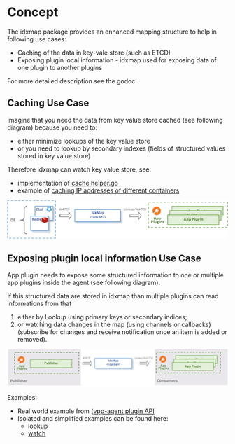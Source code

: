 # Concept

The idxmap package provides an enhanced mapping structure to help in following 
use cases:
* Caching of the data in key-vale store (such as ETCD)
* Exposing plugin local information - idxmap used for exposing data of one plugin to another plugins 

For more detailed description see the godoc.

## Caching Use Case
Imagine that you need the data from key value store cached (see following diagram) 
because you need to:
- either minimize lookups of the key value store 
- or you need to lookup by secondary indexes (fields of structured values stored in key value store) 

Therefore idxmap can watch key value store, see:
- implementation of [cache helper.go](mem/cache_helper.go)
- example of [caching IP addresses of different containers](https://github.com/ligato/vpp-agent/tree/master/examples/idx_iface_cache) 

![idxmap cache](../docs/imgs/idxmap_cache.png)

## Exposing plugin local information Use Case
App plugin needs to expose some structured information to one or multiple app plugins 
inside the agent (see following diagram).

If this structured data are stored in idxmap than multiple plugins can read informations from that
1. either by Lookup using primary keys or secondary indices;
2. or watching data changes in the map (using channels or callbacks) 
   (subscribe for changes and receive notification once an item is added or removed).

![idxmap local](../docs/imgs/idxmap_local.png)

Examples:
* Real world example from ([vpp-agent plugin API](https://github.com/ligato/vpp-agent/blob/master/plugins/defaultplugins/defaultplugins_api.go)
* Isolated and simplified examples can be found here: 
  * [lookup](https://github.com/ligato/vpp-agent/tree/master/examples/idx_mapping_lookup)
  * [watch](https://github.com/ligato/vpp-agent/tree/master/examples/idx_mapping_watcher)

